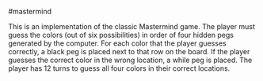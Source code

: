 #mastermind

This is an implementation of the classic Mastermind game. The player must guess the colors (out of six possibilities) in order of four hidden pegs generated by the computer. For each color that the player guesses correctly, a black peg is placed next to that row on the board. If the player guesses the correct color in the wrong location, a while peg is placed. The player has 12 turns to guess all four colors in their correct locations. 